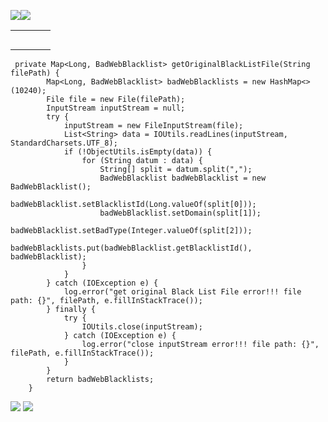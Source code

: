 ![](https://raw.githubusercontent.com/westlifeyang/image/master/img/1b4f4fd838ca3a7c1d50eac2da21603a.jpg)![](https://snowdreams1006.github.io/snowdreams1006-wechat-public.jpeg)

|  |  |  |  |
| :--- | :--- | :--- | :--- |
|  |  |  |  |
|  |  |  |  |
|  |  |  |  |
|  |  |  |  |
|  |  |  |  |


```
 private Map<Long, BadWebBlacklist> getOriginalBlackListFile(String filePath) {
        Map<Long, BadWebBlacklist> badWebBlacklists = new HashMap<>(10240);
        File file = new File(filePath);
        InputStream inputStream = null;
        try {
            inputStream = new FileInputStream(file);
            List<String> data = IOUtils.readLines(inputStream, StandardCharsets.UTF_8);
            if (!ObjectUtils.isEmpty(data)) {
                for (String datum : data) {
                    String[] split = datum.split(",");
                    BadWebBlacklist badWebBlacklist = new BadWebBlacklist();
                    badWebBlacklist.setBlacklistId(Long.valueOf(split[0]));
                    badWebBlacklist.setDomain(split[1]);
                    badWebBlacklist.setBadType(Integer.valueOf(split[2]));
                    badWebBlacklists.put(badWebBlacklist.getBlacklistId(), badWebBlacklist);
                }
            }
        } catch (IOException e) {
            log.error("get original Black List File error!!! file path: {}", filePath, e.fillInStackTrace());
        } finally {
            try {
                IOUtils.close(inputStream);
            } catch (IOException e) {
                log.error("close inputStream error!!! file path: {}", filePath, e.fillInStackTrace());
            }
        }
        return badWebBlacklists;
    }
```
![](https://img-blog.csdnimg.cn/img_convert/9f77efebd9ede01d1aaa3c7fa4d5b8bb.png)
![](https://gitee.com/avenueToJane/img/raw/master/image/20230215105001.png)


